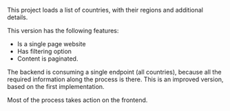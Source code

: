 
This project loads a list of countries, with their regions and additional details.

This version has the following features: 

* Is a single page website 
* Has filtering option 
* Content is paginated. 

The backend is consuming a single endpoint (all countries), because all the required information along the process is there. This is an improved version, based on the first implementation. 

Most of the process takes action on the frontend.